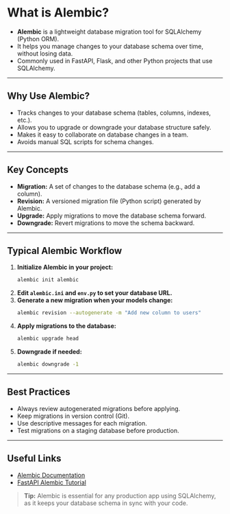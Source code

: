 # What is Alembic?

- **Alembic** is a lightweight database migration tool for SQLAlchemy (Python ORM).
- It helps you manage changes to your database schema over time, without losing data.
- Commonly used in FastAPI, Flask, and other Python projects that use SQLAlchemy.

---

## Why Use Alembic?
- Tracks changes to your database schema (tables, columns, indexes, etc.).
- Allows you to upgrade or downgrade your database structure safely.
- Makes it easy to collaborate on database changes in a team.
- Avoids manual SQL scripts for schema changes.

---

## Key Concepts
- **Migration:** A set of changes to the database schema (e.g., add a column).
- **Revision:** A versioned migration file (Python script) generated by Alembic.
- **Upgrade:** Apply migrations to move the database schema forward.
- **Downgrade:** Revert migrations to move the schema backward.

---

## Typical Alembic Workflow
1. **Initialize Alembic in your project:**
   ```bash
   alembic init alembic
   ```
2. **Edit `alembic.ini` and `env.py` to set your database URL.**
3. **Generate a new migration when your models change:**
   ```bash
   alembic revision --autogenerate -m "Add new column to users"
   ```
4. **Apply migrations to the database:**
   ```bash
   alembic upgrade head
   ```
5. **Downgrade if needed:**
   ```bash
   alembic downgrade -1
   ```

---

## Best Practices
- Always review autogenerated migrations before applying.
- Keep migrations in version control (Git).
- Use descriptive messages for each migration.
- Test migrations on a staging database before production.

---

## Useful Links
- [Alembic Documentation](https://alembic.sqlalchemy.org/en/latest/)
- [FastAPI Alembic Tutorial](https://fastapi.tiangolo.com/tutorial/sql-databases/#migrations-with-alembic)

> **Tip:** Alembic is essential for any production app using SQLAlchemy, as it keeps your database schema in sync with your code.


